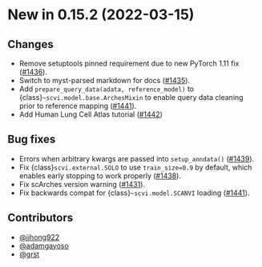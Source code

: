 # New in 0.15.2 (2022-03-15)

## Changes

- Remove setuptools pinned requirement due to new PyTorch 1.11 fix ([#1436]).
- Switch to myst-parsed markdown for docs ([#1435]).
- Add ``prepare_query_data(adata, reference_model)`` to {class}`~scvi.model.base.ArchesMixin` to enable query data cleaning prior to reference mapping ([#1441]).
- Add Human Lung Cell Atlas tutorial ([#1442])

## Bug fixes

- Errors when arbitrary kwargs are passed into ``setup_anndata()`` ([#1439]).
- Fix {class}`scvi.external.SOLO` to use `train_size=0.9` by default, which enables early stopping to work properly ([#1438]).
- Fix scArches version warning ([#1431]).
- Fix backwards compat for {class}`~scvi.model.SCANVI` loading ([#1441]).

## Contributors

- [@jjhong922]
- [@adamgayoso]
- [@grst]

[#1442]: https://github.com/YosefLab/scvi-tools/pull/1442
[#1441]: https://github.com/YosefLab/scvi-tools/pull/1441
[#1439]: https://github.com/YosefLab/scvi-tools/pull/1439
[#1438]: https://github.com/YosefLab/scvi-tools/pull/1438
[#1436]: https://github.com/YosefLab/scvi-tools/pull/1436
[#1435]: https://github.com/YosefLab/scvi-tools/pull/1435
[#1431]: https://github.com/YosefLab/scvi-tools/pull/1431
[@adamgayoso]: https://github.com/adamgayoso
[@jjhong922]: https://github.com/jjhong922
[@grst]: https://github.com/grst
